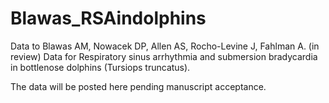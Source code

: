 # Blawas_RSAindolphins

Data to Blawas AM, Nowacek DP, Allen AS, Rocho-Levine J, Fahlman A. (in review) Data for Respiratory sinus arrhythmia and submersion bradycardia in bottlenose dolphins (Tursiops truncatus).

The data will be posted here pending manuscript acceptance.
